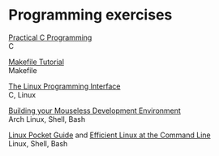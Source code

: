 # Programming exercises
[Practical C Programming](https://www.oreilly.com/library/view/practical-c-programming/1565923065/) \
    C

[Makefile Tutorial](https://makefiletutorial.com/) \
    Makefile

[The Linux Programming Interface](https://man7.org/tlpi/) \
    C, Linux

[Building your Mouseless Development Environment](https://themouseless.dev/) \
    Arch Linux, Shell, Bash

[Linux Pocket Guide](https://linuxpocketguide.com/) and [Efficient Linux at the Command Line](https://efficientlinux.com/) \
    Linux, Shell, Bash

